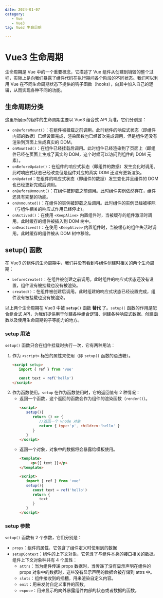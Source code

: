 ```yaml
---
date: 2024-01-07
category: 
   - Vue
   - Vue3
tag: Vue3 生命周期

---
```


# Vue3 生命周期

生命周期是 Vue 中的一个重要概念，它描述了 Vue 组件从创建到销毁的整个过程，实际上是向我们暴露了组件代码在执行期间各个阶段的不同状态。我们可以利用 Vue 在不同生命周期状态下提供的钩子函数（hooks），向其中加入自己的逻辑，从而实现各种不同的功能。

## 生命周期分类
这里所展示的组件的生命周期主要以 Vue3 组合式 API 为准，它们分别是：
- `onBeforeMount()`：在组件被挂载之前调用。此时组件的响应式状态（即组件内部的数据）已经设置完成，渲染函数也已经首次完成调用，但是组件还没有渲染到页面上生成真实的 DOM。
- `onMounted()`：在组件已经挂载后调用。此时组件已经渲染到了页面上（即组件已经在页面上生成了真实的 DOM，这个时候可以访问到组件的 DOM 元素）。
- `onBeforeUpdate()`：在组件的响应式状态（即组件的数据）发生变化时调用。此时响应式状态已经改变但是组件对应的真实 DOM 还没有更新渲染。
- `onUpdated`：在组件的响应式状态（即组件的数据）发生变化并且组件的 DOM 也已经更新完成后调用。
- `onBeforeUnmount()`：在组件被卸载之前调用。此时组件实例依然存在，组件还具有完整的功能。
- `onUnmounted()`：在组件的实例被卸载之后调用。此时组件的实例已经被移除（与组件相关的响应式作用已经停止）。
- `onActived()`：在使用 `<KeepAlive>` 内置组件时，当被缓存的组件激活时调用。此时缓存的组件被插入到 DOM 树中。
- `onDeactived()`：在使用 `<KeepAlive>` 内置组件时，当被缓存的组件失活时调用。此时缓存的组件被从 DOM 树中移除。
## setup() 函数
在 Vue3 的组件的生命周期中，我们并没有看到与组件创建时相关的两个生命周期：
- `beforeCreate()`：在组件被创建之前调用。此时组件的响应式状态还没有设置，组件没有被挂载也没有被渲染。
- `created()`：在组件被创建后调用。此时组建的响应式状态已经设置完成，组件没有被挂载也没有被渲染。
  
以上两个生命周期在 Vue3 中被 **`setup()`** 函数 **替代** 了。`setup()` 函数的作用是配合组合式 API，为我们提供用于创建各种组合逻辑、创建各种响应式数据、创建函数以及使用生命周期钩子等能力的地方。

### setup 用法   
`setup()` 函数只会在组件挂载时执行一次，它有两种用法：

1. 作为 `<script>` 标签的属性来使用（即 `setup()` 函数的语法糖）。
   ```html
   <script setup>
      import { ref } from 'vue'

      const text = ref('hello')
   </script>
   ```
2. 作为函数使用。`setup` 在作为函数使用时，它的返回值有 2 种情况：
   * 返回一个函数，这个返回的函数会作为组件的渲染函数（`render()`）。
      ```html
      <script>
         setup(){
            return () => {
               //返回一个 vnode 对象
               return { type:'p', children:'hello' }
            }
         }
      </script>
      ```
   * 返回一个对象，对象中的数据将会暴露给模板使用。   
      ```html
      <template>
           <p>{{ text }}</p>
      </template>

      <script>
         import { ref } from 'vue'
         setup(){
            const text = ref('hello')
            return {
               text
            }
         }
      </script>
      ```
### setup 参数
`setup()` 函数有 2 个参数，它们分别是：
- `props`：组件的属性，它包含了组件定义时使用到的数据
- `setupContext`：组件的上下文对象，它包含了与组件本身的接口相关的数据。组件上下文对象种共有 4 个属性：
    - `attrs`：当为组件传递 props 数据时，当传递了没有显示声明在组件的 props 对象中的数据时，这些没有显示声明的数据会被存储到 attrs 中。
    - `slots`：组件接收到的插槽，用来渲染自定义内容。
    - `emit`：用来发射自定义事件的函数。
    - `expose`：用来显示的向外暴露组件内部的状态或者数据的函数。